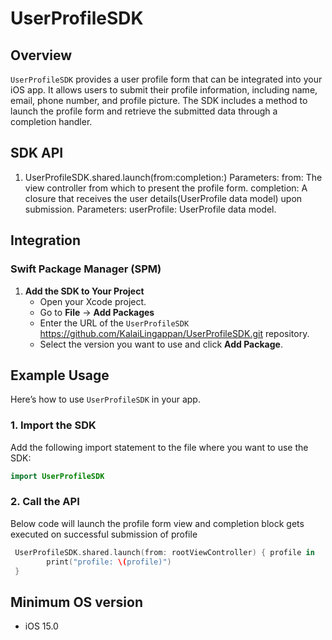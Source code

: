 # UserProfileSDK

## Overview

`UserProfileSDK` provides a user profile form that can be integrated into your iOS app. It allows users to submit their profile information, including name, email, phone number, and profile picture. The SDK includes a method to launch the profile form and retrieve the submitted data through a completion handler.

## SDK API

1. UserProfileSDK.shared.launch(from:completion:)
        Parameters:
from: The view controller from which to present the profile form.
completion: A closure that receives the user details(UserProfile data model) upon submission. Parameters:
userProfile: UserProfile data model.

## Integration

### Swift Package Manager (SPM)

1. **Add the SDK to Your Project**
    - Open your Xcode project.
    - Go to **File** → **Add Packages**
    - Enter the URL of the `UserProfileSDK` https://github.com/KalaiLingappan/UserProfileSDK.git repository.
    - Select the version you want to use and click **Add Package**.

## Example Usage

Here’s how to use `UserProfileSDK` in your app.

### 1. Import the SDK

Add the following import statement to the file where you want to use the SDK:

```swift
import UserProfileSDK
```
### 2. Call the API

Below code will launch the profile form view and completion block gets executed on successful submission of profile

```swift
 UserProfileSDK.shared.launch(from: rootViewController) { profile in
        print("profile: \(profile)")
 }
```
## Minimum OS version
- iOS 15.0

